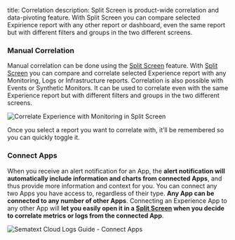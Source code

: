 title: Correlation
description: Split Screen is product-wide correlation and data-pivoting feature. With Split Screen you can compare selected Expirience report with any other report or dashboard, even the same report but with different filters and groups in the two different screens.

### Manual Correlation

Manual correlation can be done using the [Split Screen](/docs/guide/split-screen) feature. With [Split Screen](/docs/guide/split-screen) you can compare and correlate selected Experience report with any Monitoring, Logs or Infrastructure reports. Correlation is also possible with Events or Synthetic Monitors. It can be used to correlate even with the same Experience report but with different filters and groups in the two different screens.

![Correlate Experience with Monitoring in Split Screen](/docs/images/guide/split-screen/experience-monitoring.png)

Once you select a report you want to correlate with, it’ll be remembered so you can quickly toggle it.

### Connect Apps
When you receive an alert notification for an App, the **alert notification will automatically include information and charts from connected Apps**, and thus provide more information and context for you. You can connect any two Apps you have access to, regardless of their type. **Any App can be connected to any number of other Apps**.
Connecting an Experience App to any other App will **let you easily open it in a [Split Screen](/docs/guide/split-screen) when you decide to correlate metrics or logs from the connected App**.

![Sematext Cloud Logs Guide - Connect Apps](/docs/images/guide/logs/connect-apps_2.png)
